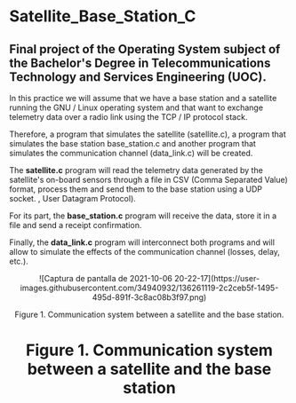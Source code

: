 # Satellite_Base_Station_C

## Final project of the Operating System subject of the Bachelor's Degree in Telecommunications Technology and Services Engineering (UOC).

In this practice we will assume that we have a base station and a satellite running the GNU / Linux operating system and that want to exchange telemetry data over a radio link using the TCP / IP protocol stack.

Therefore, a program that simulates the satellite (satellite.c), a program that simulates the base station base_station.c and another program that simulates the communication channel (data_link.c) will be created.

The **satellite.c** program will read the telemetry data generated by the satellite's on-board sensors through a file in CSV (Comma Separated Value) format, process them and send them to the base station using a UDP socket. , User Datagram Protocol).

For its part, the **base_station.c** program will receive the data, store it in a file and send a receipt confirmation.

Finally, the **data_link.c** program will interconnect both
programs and will allow to simulate the effects of the communication channel (losses, delay, etc.). 

<p align="center">
![Captura de pantalla de 2021-10-06 20-22-17](https://user-images.githubusercontent.com/34940932/136261119-2c2ceb5f-1495-495d-891f-3c8ac08b3f97.png)
</p>

<p align="center">
Figure 1. Communication system between a satellite and the base station. 
</p>

<h1 align="center">Figure 1. Communication system between a satellite and the base station</h1>
